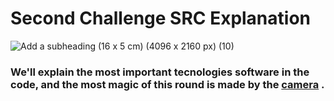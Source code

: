# Second Challenge SRC Explanation
![Add a subheading (16 x 5 cm) (4096 x 2160 px) (10)](https://github.com/user-attachments/assets/f46b848f-8c14-4c5f-9891-7d8102ec5b3c)

### We'll explain the most important tecnologies software in the code, and the most magic of this round is made by the [camera](https://github.com/creditwithout/-/tree/main/src/Second%20Challenge/camera) .

